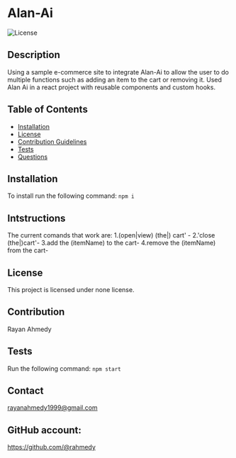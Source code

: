 # Alan-Ai
      
    
![License](https://img.shields.io/badge/License-none-blue.svg)
## Description
Using a sample e-commerce site to integrate Alan-Ai to allow the user to do multiple functions such as adding an item to the cart or removing it. Used Alan Ai in a react project with reusable components and custom hooks. 
## Table of Contents
* [Installation](#installation)
* [License](#license)
* [Contribution Guidelines](#contribution-guidelines)
* [Tests](#tests)
* [Questions](#questions)
## Installation
To install run the following command:
``` npm i ``` 

## Intstructions 
The current comands that work are:
1.(open|view) (the|) cart' - 
2.'close (the|)cart'-
3.add the (itemName) to the cart-
4.remove the (itemName) from the cart-

## License
This project is licensed under none license.
## Contribution 
Rayan Ahmedy
## Tests
Run the following command:
``` npm start ```


## Contact 
rayanahmedy1999@gmail.com

## GitHub account: 
https://github.com/@rahmedy
